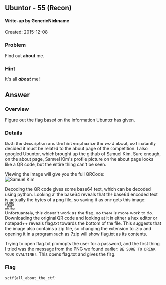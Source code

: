 ## Ubuntor - 55 (Recon) ##

#### Write-up by GenericNickname

Created: 2015-12-08

### Problem ###

Find out **about** me.

### Hint ###

It's all ***about*** me!

## Answer ##

### Overview ###

Figure out the flag based on the information Ubuntor has given.

### Details ###

Both the description and the hint emphasize the word about, so I instantly decided it must be related to the about page of the competition. I also googled Ubuntor, which brought up the github of Samuel Kim. Sure enough, on the about page, Samuel Kim's profile picture on the about page looks like a QR code, but the entire thing can't be seen.

Viewing the image will give you the full QRCode: 
<br/>
![Samuel Kim](http://sctf.io/img/team/SamuelKim.jpg)

Decoding the QR code gives some base64 text, which can be decoded using python. Looking at the base64 reveals that the base64 encoded text is actually the bytes of a png file, so saving it as one gets this image:
<br/>
![Ovaltine](/recon/ubuntor/ovaltine.png)
<br/>
Unfortuantely, this doesn't work as the flag, so there is more work to do. Downloading the original QR code and looking at it in either a hex editor or notepad++ reveals flag.txt towards the bottom of the file. This suggests that the image also contains a zip file, so changing the extension to .zip and opening it in a program such as 7zip will show flag.txt as its contents.

Trying to open flag.txt promopts the user for a password, and the first thing I tried was the message from the PNG we found earlier: `BE SURE TO DRINK YOUR OVALTINE!`. This opens flag.txt and gives the flag.
### Flag ###

    sctf{all_about_the_ctf}


